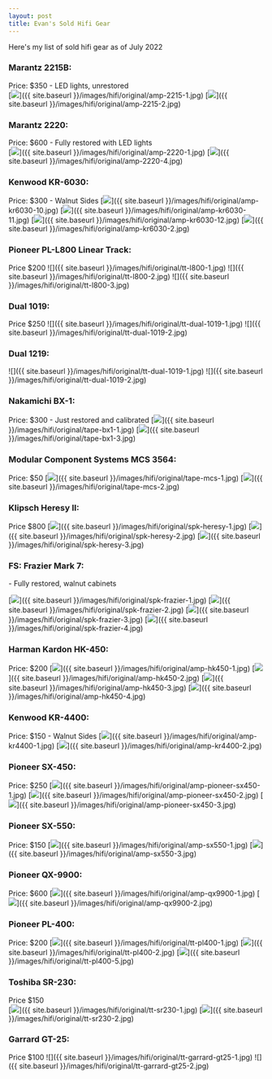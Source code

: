 ```yaml
---
layout: post
title: Evan's Sold Hifi Gear
---
```

Here's my list of sold hifi gear as of July 2022

### Marantz 2215B:
Price: $350 - LED lights, unrestored <br />
[<img src="{{ site.baseurl }}/images/hifi/thumbnails/amp-2215-1.png">]({{ site.baseurl }}/images/hifi/original/amp-2215-1.jpg)
[<img src="{{ site.baseurl }}/images/hifi/thumbnails/amp-2215-2.png">]({{ site.baseurl }}/images/hifi/original/amp-2215-2.jpg)

### Marantz 2220:
Price: $600 - Fully restored with LED lights <br /> 
[<img src="{{ site.baseurl }}/images/hifi/thumbnails/amp-2220-1.png">]({{ site.baseurl }}/images/hifi/original/amp-2220-1.jpg)
[<img src="{{ site.baseurl }}/images/hifi/thumbnails/amp-2220-4.png">]({{ site.baseurl }}/images/hifi/original/amp-2220-4.jpg)

### Kenwood KR-6030:
Price: $300 - Walnut Sides
[<img src="{{ site.baseurl }}/images/hifi/thumbnails/amp-kr6030-10.png">]({{ site.baseurl }}/images/hifi/original/amp-kr6030-10.jpg)
[<img src="{{ site.baseurl }}/images/hifi/thumbnails/amp-kr6030-11.png">]({{ site.baseurl }}/images/hifi/original/amp-kr6030-11.jpg)
[<img src="{{ site.baseurl }}/images/hifi/thumbnails/amp-kr6030-12.png">]({{ site.baseurl }}/images/hifi/original/amp-kr6030-12.jpg)
[<img src="{{ site.baseurl }}/images/hifi/thumbnails/amp-kr6030-2.png">]({{ site.baseurl }}/images/hifi/original/amp-kr6030-2.jpg)

### Pioneer PL-L800 Linear Track:
Price $200
![]({{ site.baseurl }}/images/hifi/original/tt-l800-1.jpg)
![]({{ site.baseurl }}/images/hifi/original/tt-l800-2.jpg)
![]({{ site.baseurl }}/images/hifi/original/tt-l800-3.jpg)

### Dual 1019:
Price $250
![]({{ site.baseurl }}/images/hifi/original/tt-dual-1019-1.jpg)
![]({{ site.baseurl }}/images/hifi/original/tt-dual-1019-2.jpg)

### Dual 1219:
![]({{ site.baseurl }}/images/hifi/original/tt-dual-1019-1.jpg)
![]({{ site.baseurl }}/images/hifi/original/tt-dual-1019-2.jpg)

### Nakamichi BX-1:
Price: $300 - Just restored and calibrated
[<img src="{{ site.baseurl }}/images/hifi/thumbnails/tape-bx1-1.png">]({{ site.baseurl }}/images/hifi/original/tape-bx1-1.jpg)
[<img src="{{ site.baseurl }}/images/hifi/thumbnails/tape-bx1-3.png">]({{ site.baseurl }}/images/hifi/original/tape-bx1-3.jpg)

### Modular Component Systems MCS 3564:
Price: $50
[<img src="{{ site.baseurl }}/images/hifi/thumbnails/tape-mcs-1.png">]({{ site.baseurl }}/images/hifi/original/tape-mcs-1.jpg)
[<img src="{{ site.baseurl }}/images/hifi/thumbnails/tape-mcs-2.png">]({{ site.baseurl }}/images/hifi/original/tape-mcs-2.jpg)

### Klipsch Heresy II:
Price $800
[<img src="{{ site.baseurl }}/images/hifi/thumbnails/spk-heresy-1.png">]({{ site.baseurl }}/images/hifi/original/spk-heresy-1.jpg)
[<img src="{{ site.baseurl }}/images/hifi/thumbnails/spk-heresy-2.png">]({{ site.baseurl }}/images/hifi/original/spk-heresy-2.jpg)
[<img src="{{ site.baseurl }}/images/hifi/thumbnails/spk-heresy-3.png">]({{ site.baseurl }}/images/hifi/original/spk-heresy-3.jpg)

### FS: Frazier Mark 7:
<!---Price $600 --->- Fully restored, walnut cabinets </br>
[<img src="{{ site.baseurl }}/images/hifi/thumbnails/spk-frazier-1.png">]({{ site.baseurl }}/images/hifi/original/spk-frazier-1.jpg)
[<img src="{{ site.baseurl }}/images/hifi/thumbnails/spk-frazier-2.png">]({{ site.baseurl }}/images/hifi/original/spk-frazier-2.jpg)
[<img src="{{ site.baseurl }}/images/hifi/thumbnails/spk-frazier-3.png">]({{ site.baseurl }}/images/hifi/original/spk-frazier-3.jpg)
[<img src="{{ site.baseurl }}/images/hifi/thumbnails/spk-frazier-4.png">]({{ site.baseurl }}/images/hifi/original/spk-frazier-4.jpg)

### Harman Kardon HK-450:
Price: $200
[<img src="{{ site.baseurl }}/images/hifi/thumbnails/amp-hk450-1.png">]({{ site.baseurl }}/images/hifi/original/amp-hk450-1.jpg)
[<img src="{{ site.baseurl }}/images/hifi/thumbnails/amp-hk450-2.png">]({{ site.baseurl }}/images/hifi/original/amp-hk450-2.jpg)
[<img src="{{ site.baseurl }}/images/hifi/thumbnails/amp-hk450-3.png">]({{ site.baseurl }}/images/hifi/original/amp-hk450-3.jpg)
[<img src="{{ site.baseurl }}/images/hifi/thumbnails/amp-hk450-4.png">]({{ site.baseurl }}/images/hifi/original/amp-hk450-4.jpg)

### Kenwood KR-4400:
Price: $150 - Walnut Sides
[<img src="{{ site.baseurl }}/images/hifi/thumbnails/amp-kr4400-1.png">]({{ site.baseurl }}/images/hifi/original/amp-kr4400-1.jpg)
[<img src="{{ site.baseurl }}/images/hifi/thumbnails/amp-kr4400-2.png">]({{ site.baseurl }}/images/hifi/original/amp-kr4400-2.jpg)

### Pioneer SX-450:
Price: $250
[<img src="{{ site.baseurl }}/images/hifi/thumbnails/amp-pioneer-sx450-1.png">]({{ site.baseurl }}/images/hifi/original/amp-pioneer-sx450-1.jpg)
[<img src="{{ site.baseurl }}/images/hifi/thumbnails/amp-pioneer-sx450-2.png">]({{ site.baseurl }}/images/hifi/original/amp-pioneer-sx450-2.jpg)
[<img src="{{ site.baseurl }}/images/hifi/thumbnails/amp-pioneer-sx450-3.png">]({{ site.baseurl }}/images/hifi/original/amp-pioneer-sx450-3.jpg)

### Pioneer SX-550:
Price: $150
[<img src="{{ site.baseurl }}/images/hifi/thumbnails/amp-sx550-1.png">]({{ site.baseurl }}/images/hifi/original/amp-sx550-1.jpg)
[<img src="{{ site.baseurl }}/images/hifi/thumbnails/amp-sx550-3.png">]({{ site.baseurl }}/images/hifi/original/amp-sx550-3.jpg)

### Pioneer QX-9900:
Price: $600
[<img src="{{ site.baseurl }}/images/hifi/thumbnails/amp-qx9900-1.png">]({{ site.baseurl }}/images/hifi/original/amp-qx9900-1.jpg)
[<img src="{{ site.baseurl }}/images/hifi/thumbnails/amp-qx9900-2.png">]({{ site.baseurl }}/images/hifi/original/amp-qx9900-2.jpg)

### Pioneer PL-400:
Price: $200
[<img src="{{ site.baseurl }}/images/hifi/thumbnails/tt-pl400-1.png">]({{ site.baseurl }}/images/hifi/original/tt-pl400-1.jpg)
[<img src="{{ site.baseurl }}/images/hifi/thumbnails/tt-pl400-2.png">]({{ site.baseurl }}/images/hifi/original/tt-pl400-2.jpg)
[<img src="{{ site.baseurl }}/images/hifi/thumbnails/tt-pl400-5.png">]({{ site.baseurl }}/images/hifi/original/tt-pl400-5.jpg)

### Toshiba SR-230:
Price $150  
[<img src="{{ site.baseurl }}/images/hifi/thumbnails/tt-sr230-1.png">]({{ site.baseurl }}/images/hifi/original/tt-sr230-1.jpg)
[<img src="{{ site.baseurl }}/images/hifi/thumbnails/tt-sr230-2.png">]({{ site.baseurl }}/images/hifi/original/tt-sr230-2.jpg)

### Garrard GT-25:
Price $100
![]({{ site.baseurl }}/images/hifi/original/tt-garrard-gt25-1.jpg)
![]({{ site.baseurl }}/images/hifi/original/tt-garrard-gt25-2.jpg)
